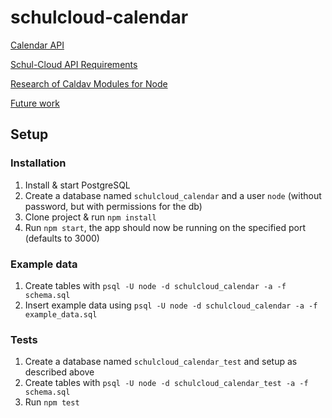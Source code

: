 # schulcloud-calendar

[Calendar API](https://schulcloud.github.io/schulcloud-calendar/#/default)

[Schul-Cloud API Requirements](https://github.com/schulcloud/schulcloud-calendar/blob/master/wiki/schulcloud-api-requirements.md)

[Research of Caldav Modules for Node](https://github.com/schulcloud/schulcloud-calendar/blob/master/wiki/node-caldav-research.md)

[Future work](https://github.com/schulcloud/schulcloud-calendar/blob/master/wiki/future-work.md)

## Setup
### Installation
1. Install & start PostgreSQL
2. Create a database named `schulcloud_calendar` and a user `node` (without password, but with permissions for the db)
3. Clone project & run `npm install`
4. Run `npm start`, the app should now be running on the specified port (defaults to 3000)

### Example data
1. Create tables with `psql -U node -d schulcloud_calendar -a -f schema.sql`
2. Insert example data using `psql -U node -d schulcloud_calendar -a -f example_data.sql`

### Tests
1. Create a database named `schulcloud_calendar_test` and setup as described above
2. Create tables with `psql -U node -d schulcloud_calendar_test -a -f schema.sql`
3. Run `npm test`
